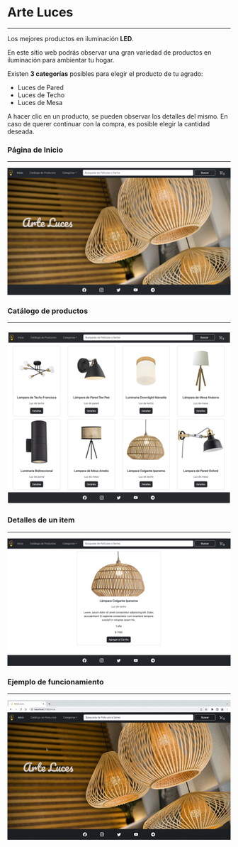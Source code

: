 # Arte Luces
---
Los mejores productos en iluminación **LED**.

En este sitio web podrás observar una gran variedad de productos en iluminación para ambientar tu hogar. 

Existen **3 categorías** posibles para elegir el producto de tu agrado: 

- Luces de Pared
- Luces de Techo
- Luces de Mesa

A hacer clic en un producto, se pueden observar los detalles del mismo. En caso de querer continuar con la compra, es posible elegir la cantidad deseada.

### Página de Inicio
---
![img-inicio](src/assets/imagenes/inicioWeb.jpg)

### Catálogo de productos
---
![img-catalogo](src/assets/imagenes/catalogo.jpg)


### Detalles de un item 
---
![item-detail](src/assets/imagenes/item-detail.jpg)

### Ejemplo de funcionamiento
---

![item-detail](src/assets/gif/ArteLuces.gif)

